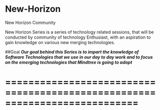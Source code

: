 # New-Horizon
New Horizon Community


New Horizon Series is a series of technology related sessions, that will be conducted by community of technology Enthusiast, with an aspiration to gain knowledge on various  new merging technologies.


##Goal
_**Our goal behind this Series is to impart the knowledge of Software Technologies that we use in our day to day work and to focus on the emerging technologies that Mindtree is going to adopt**_
	
===========================================================================
=====================================================================

